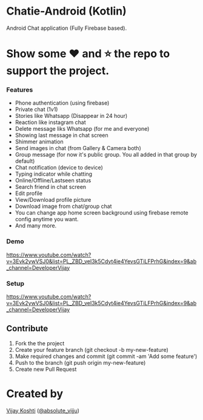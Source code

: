 # Chatie-Android (Kotlin)
Android Chat application (Fully Firebase based).

# Show some :heart: and :star: the repo to support the project.

### Features

- Phone authentication (using firebase)
- Private chat (1v1)
- Stories like Whatsapp (Disappear in 24 hour)
- Reaction like instagram chat
- Delete message liks Whatsapp (for me and everyone)
- Showing last message in chat screen
- Shimmer animation
- Send images in chat (from Gallery & Camera both)
- Group message (for now it's public group. You all added in that group by default)
- Chat notification (device to device)
- Typing indicator while chatting
- Online/Offline/Lastseen status
- Search friend in chat screen
- Edit profile
- View/Download profile picture
- Download image from chat/group chat
- You can change app home screen background using firebase remote config anytime you want.
- And many more.

### Demo

https://www.youtube.com/watch?v=3Evk2ywVSJ0&list=PL_ZBD_veI3k5Cdyt4ie4YevsGTiLFPrhG&index=9&ab_channel=DeveloperVijay

### Setup

https://www.youtube.com/watch?v=3Evk2ywVSJ0&list=PL_ZBD_veI3k5Cdyt4ie4YevsGTiLFPrhG&index=9&ab_channel=DeveloperVijay

## Contribute
1. Fork the the project
2. Create your feature branch (git checkout -b my-new-feature)
3. Make required changes and commit (git commit -am 'Add some feature')
4. Push to the branch (git push origin my-new-feature)
5. Create new Pull Request

# Created by

[Vijay Koshti](https://github.com/absolute-vijju) ([@absolute_vijju](https://www.twitter.com/absolute_vijju))

